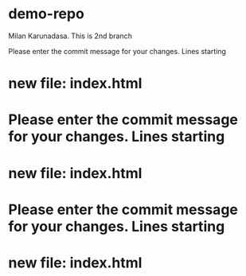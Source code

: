 # demo-repo 
Milan Karunadasa.
This is 2nd branch 


Please enter the commit message for your changes. Lines starting
#	new file:   index.html
# Please enter the commit message for your changes. Lines starting
#	new file:   index.html
# Please enter the commit message for your changes. Lines starting
#	new file:   index.html
